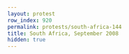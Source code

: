 ```yaml
---
layout: protest
row_index: 920
permalink: protests/south-africa-144
title: South Africa, September 2008
hidden: true
---
```

